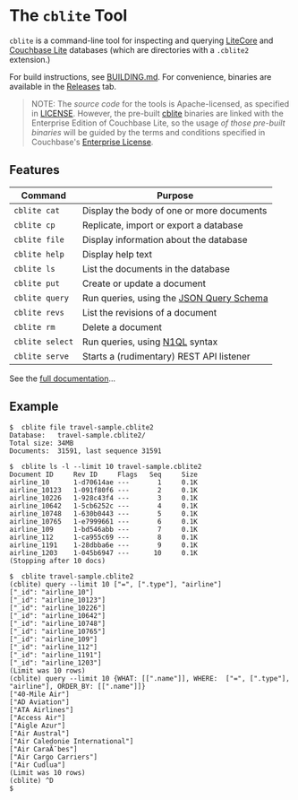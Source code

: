 # The `cblite` Tool

`cblite` is a command-line tool for inspecting and querying [LiteCore][LITECORE] and [Couchbase Lite][CBL] databases (which are directories with a `.cblite2` extension.)

For build instructions, see [BUILDING.md](BUILDING.md). For convenience, binaries are available in the [Releases](https://github.com/couchbaselabs/couchbase-mobile-tools/releases) tab.

> NOTE: The _source code_ for the tools is Apache-licensed, as specified in [LICENSE](https://github.com/couchbaselabs/couchbase-mobile-tools/blob/master/LICENSE). However, the pre-built [cblite](https://github.com/couchbaselabs/couchbase-mobile-tools/blob/master/README.cblite.md) binaries are linked with the Enterprise Edition of Couchbase Lite, so the usage _of those pre-built binaries_ will be guided by the terms and conditions specified in Couchbase's [Enterprise License](https://www.couchbase.com/ESLA01162020).

## Features

| Command        | Purpose |
|----------------|---------|
| `cblite cat`   | Display the body of one or more documents |
| `cblite cp`    | Replicate, import or export a database |
| `cblite file`  | Display information about the database |
| `cblite help`  | Display help text |
| `cblite ls`    | List the documents in the database |
| `cblite put`   | Create or update a document |
| `cblite query` | Run queries, using the [JSON Query Schema][QUERY] |
| `cblite revs`  | List the revisions of a document |
| `cblite rm`    | Delete a document |
| `cblite select`| Run queries, using [N1QL][N1QL] syntax |
| `cblite serve` | Starts a (rudimentary) REST API listener |

See the [full documentation](Documentation.md)...

## Example

```
$  cblite file travel-sample.cblite2
Database:   travel-sample.cblite2/
Total size: 34MB
Documents:  31591, last sequence 31591

$  cblite ls -l --limit 10 travel-sample.cblite2
Document ID     Rev ID     Flags   Seq     Size
airline_10      1-d70614ae ---       1     0.1K
airline_10123   1-091f80f6 ---       2     0.1K
airline_10226   1-928c43f4 ---       3     0.1K
airline_10642   1-5cb6252c ---       4     0.1K
airline_10748   1-630b0443 ---       5     0.1K
airline_10765   1-e7999661 ---       6     0.1K
airline_109     1-bd546abb ---       7     0.1K
airline_112     1-ca955c69 ---       8     0.1K
airline_1191    1-28dbba6e ---       9     0.1K
airline_1203    1-045b6947 ---      10     0.1K
(Stopping after 10 docs)

$  cblite travel-sample.cblite2
(cblite) query --limit 10 ["=", [".type"], "airline"]
["_id": "airline_10"]
["_id": "airline_10123"]
["_id": "airline_10226"]
["_id": "airline_10642"]
["_id": "airline_10748"]
["_id": "airline_10765"]
["_id": "airline_109"]
["_id": "airline_112"]
["_id": "airline_1191"]
["_id": "airline_1203"]
(Limit was 10 rows)
(cblite) query --limit 10 {WHAT: [[".name"]], WHERE:  ["=", [".type"], "airline"], ORDER_BY: [[".name"]]}
["40-Mile Air"]
["AD Aviation"]
["ATA Airlines"]
["Access Air"]
["Aigle Azur"]
["Air Austral"]
["Air Caledonie International"]
["Air CaraÃ¯bes"]
["Air Cargo Carriers"]
["Air Cudlua"]
(Limit was 10 rows)
(cblite) ^D
$
```

[LITECORE]: https://github.com/couchbase/couchbase-lite-core
[CBL]: https://www.couchbase.com/products/lite
[QUERY]: https://github.com/couchbase/couchbase-lite-core/wiki/JSON-Query-Schema
[N1QL]: https://docs.couchbase.com/server/6.0/n1ql/n1ql-language-reference/index.html
